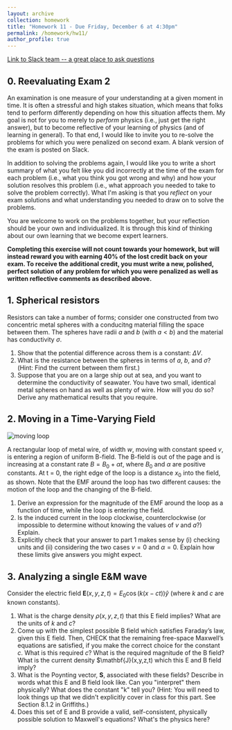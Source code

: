 ```yaml
---
layout: archive
collection: homework
title: "Homework 11 - Due Friday, December 6 at 4:30pm"
permalink: /homework/hw11/
author_profile: true
---
```

[Link to Slack team -- a great place to ask questions](https://ph410f19.slack.com)


## 0. Reevaluating Exam 2

An examination is one measure of your understanding at a given moment in time. It is often a stressful and high stakes situation, which means that folks tend to perform differently depending on how this situation affects them. My goal is not for you to merely to *perform* physics (i.e., just get the right answer), but to become reflective of your learning of physics (and of learning in general). To that end, I would like to invite you to re-solve the problems for which you were penalized on second exam. A blank version of the exam is posted on Slack.

In addition to solving the problems again, I would like you to write a short summary of what you felt like you did incorrectly at the time of the exam for each problem (i.e., what you think you got wrong and why) and how your solution resolves this problem (i.e., what approach you needed to take to solve the problem correctly). What I'm asking is that you *reflect* on your exam solutions and what understanding you needed to draw on to solve the problems.

You are welcome to work on the problems together, but your reflection should be your own and individualized. It is through this kind of thinking about our own learning that we become expert learners. 

**Completing this exercise will not count towards your homework, but will instead reward you with earning 40% of the lost credit back on your exam. To receive the additional credit, you must write a new, polished, perfect solution of any problem for which you were penalized as well as written reflective comments as described above.**


## 1. Spherical resistors

Resistors can take a number of forms; consider one constructed from two concentric metal spheres with a conducitng material filling the space between them. The spheres have radii $a$ and $b$ (with $a<b$) and the material has conductivity $\sigma$.

1. Show that the potential difference across them is a constant: $\Delta V$.
2. What is the resistance between the spheres in terms of $a$, $b$, and $\sigma$? (Hint: Find the current between them first.)
3. Suppose that you are on a large ship out at sea, and you want to determine the conductivity of seawater. You have two small, identical metal spheres on hand as well as plenty of wire. How will you do so? Derive any mathematical results that you require.

## 2. Moving in a Time-Varying Field

![moving loop](../../images/hw11-moving_loop.png)

A rectangular loop of metal wire, of width $w$, moving with constant speed $v$, is entering a region of uniform B-field. The B-field is out of the page and is increasing at a constant rate $B=B_0 + \alpha t$, where $B_0$ and $\alpha$ are positive constants.  At t = 0, the right edge of the loop is a distance $x_0$ into the field, as shown. Note that the EMF around the loop has two different causes: the motion of the loop and the changing of the B-field.

1. Derive an expression for the magnitude of the EMF around the loop as a function of time, while the loop is entering the field.
2. Is the induced current in the loop clockwise, counterclockwise (or impossible to determine without knowing the values of $v$ and $a$?) Explain.
3. Explicitly check that your answer to part 1 makes sense by (i) checking units and (ii) considering the two cases $v = 0$ and  $\alpha = 0$.  Explain how these limits give answers you might expect.

## 3. Analyzing a single E&M wave

Consider the electric field $\mathbf{E}(x,y,z,t) = E_0\cos(k(x-ct))\hat{y}$ (where $k$ and $c$ are known constants).

1. What is the charge density $\rho (x,y,z,t)$ that this E field implies? What are the units of $k$ and $c$?
2. Come up with the simplest possible B field which satisfies Faraday’s law, given this E field. Then, CHECK that the remaining free-space Maxwell’s equations are satisfied, if you make the correct choice for the constant $c$. What is this required $c$? What is the required magnitude of the B field? What is the current density $\mathbf{J}(x,y,z,t) which this E and B field imply?
3. What is the Poynting vector, $\mathbf{S}$, associated with these fields? Describe in words what this E and B field look like. Can you "interpret" them physically? What does the constant "k" tell you? (Hint: You will need to look things up that we didn't explicitly cover in class for this part. See Section 8.1.2 in Griffiths.)
4. Does this set of E and B provide a valid, self-consistent, physically possible solution to Maxwell's equations? What's the physics here?
